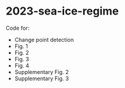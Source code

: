 # 2023-sea-ice-regime

Code for:
- Change point detection
- Fig. 1
- Fig. 2
- Fig. 3
- Fig. 4
- Supplementary Fig. 2
- Supplementary Fig. 3
